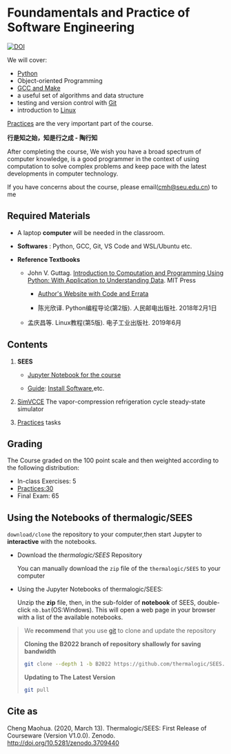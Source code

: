
# Foundamentals and Practice of Software Engineering

[![DOI](https://zenodo.org/badge/43438544.svg)](https://zenodo.org/badge/latestdoi/43438544)

We will cover:

* [Python](https://www.python.org/)
* Object-oriented Programming
* [GCC and Make](https://gcc.gnu.org/) 
* a useful set of algorithms and data structure
* testing and version control with [Git](https://git-scm.com/) 
* introduction to [Linux](https://www.ubuntu.com/)

[Practices](https://github.com/thermalogic/Practices/) are the very important part of the course. 

**行是知之始，知是行之成 - 陶行知**

After completing the course, We wish you have a broad spectrum of computer knowledge, is a good programmer in the context of using computation to solve complex problems and keep pace with the latest developments in computer technology.

If you have concerns about the course, please email(cmh@seu.edu.cn) to me 

## Required Materials

* A laptop **computer** will be needed in the classroom.

* **Softwares** : Python, GCC, Git, VS Code and WSL/Ubuntu etc.
   
* **Reference Textbooks**

  * John V. Guttag. [Introduction to Computation and Programming Using Python: With Application to Understanding Data](https://mitpress.mit.edu/books/introduction-computation-and-programming-using-python-third-edition). MIT Press
    
    * [Author's Website with Code and Errata](https://github.com/guttag/Intro-to-Computation-and-Programming)
    
    * 陈光欣译. Python编程导论(第2版). 人民邮电出版社. 2018年2月1日
  
  * 孟庆昌等. Linux教程(第5版). 电子工业出版社. 2019年6月
 
## Contents

1. **SEES**
   
   * [Jupyter Notebook for the course](./notebook) 
  
   * [Guide](./guide): [Install Software](./guide/doc/InstallSoftware.md),etc.

2. [SimVCCE](https://github.com/thermalogic/SimVCCE) The vapor-compression refrigeration cycle steady-state simulator

3. [Practices](https://github.com/thermalogic/Practices)  tasks

## Grading

The Course graded on the 100 point scale and then weighted according to the following distribution:

* In-class Exercises: 5
* [Practices:30](https://github.com/thermalogic/Practices/)
* Final Exam: 65

## Using the Notebooks of thermalogic/SEES 

`download/clone` the repository to your computer,then start Jupyter to  **interactive** with the notebooks.

* Download the *thermalogic/SEES* Repository  

  You can manually download the `zip` file of the `thermalogic/SEES` to your computer

* Using the Jupyter Notebooks of thermalogic/SEES:  

   Unzip the **zip** file, then, in the sub-folder of **notebook** of SEES, double-click `nb.bat`(OS:Windows). This will open a web page in your browser with a list of the available notebooks.

>We **recommend** that you use [git](https://git-scm.com/) to clone and update the repository
>
>**Cloning the B2022 branch of repository shallowly for saving bandwidth**
>
>```bash
>git clone --depth 1 -b B2022 https://github.com/thermalogic/SEES.git
>```
>**Updating to The Latest Version**
>
>```bash
>git pull
>```

## Cite as

Cheng Maohua. (2020, March 13). Thermalogic/SEES: First Release of Courseware (Version V1.0.0). Zenodo. http://doi.org/10.5281/zenodo.3709440
